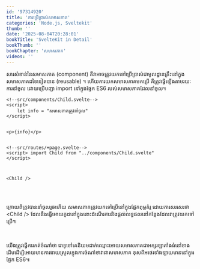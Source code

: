```yaml
---
id: '97314920'
title: 'ការប្រើប្រាស់​សមាសភាគ'
categories: 'Node.js, Sveltekit'
thumb: ''
date: '2025-08-04T20:28:01'
bookTitle: 'SvelteKit in Detail'
bookThumb: ''
bookChapter: 'សមាសភាគ'
videos: ''
---
```

<p>សារសំខាន់​នៃ​សមាសភាគ (component) គឺ​វា​អាច​ត្រូវ​យកទៅ​ប្រើប្រាស់​ជា​មូលដ្ឋាន​គ្រឹះ​នៅ​ក្នុង​សមាសភាគ​ដទៃ​ទៀត​បាន (reusable) ។ ហើយ​ការយក​សមាសភាគ​មក​ប្រើ គឺ​ត្រូវ​ធ្វើ​ឡើង​តាម​រយៈការនាំ​ចូល​ ដោយ​ប្រើ​បញ្ជា import នៅ​ក្នុង​ផ្នែក​ ES6 របស់​សមាសភាគ​ដែល​នាំ​ចូល​។</p><pre><code class="svelte">&lt;!--src/components/Child.svelte--&gt;
&lt;script&gt;
    let info = "សមាសភាគ​ត្រូវ​នាំ​ចូល"
&lt;/script&gt;
 
&lt;p&gt;{info}&lt;/p&gt;</code></pre><pre><code class="svelte">&lt;!--src/routes/+page.svelte--&gt;
&lt;script&gt;
    import Child from "../components/Child.svelte"
&lt;/script&gt;
 
&lt;Child /&gt;</code></pre><p>&nbsp;</p><p>ក្រោយ​ពី​ត្រូវ​បាន​នាំ​ចូល​រួច​ហើយ សមាសភាគត្រូវ​យក​ទៅ​ប្រើ​នៅ​ក្នុង​ផ្នែក​ពុម្ព​គំរូ ដោយ​ការ​សរសេរ​ថា &lt;Child /&gt; ដែល​នឹង​ធ្វើ​អោយ​កូដ​នៅ​ក្នុង​នោះ​ដំណើរការ​និង​ផ្តល់លទ្ធផល​នៅ​កន្លែង​ដែល​​វា​ត្រូវ​យក​ទៅ​ប្រើ​។</p><p>&nbsp;</p><p>យើង​ត្រូវ​ធ្វើការ​កត់​ចំណាំ​ថា ជា​ទូទៅ​គេ​និយម​ដាក់​ឈ្មោះ​អោយ​សមាសភាគ​ជា​អក្សរ​ឡាតាំង​ធំ​នៅ​ខាង​ដើម​ ដើម្បី​អោយ​មាន​ការងាយ​ស្រួល​ក្នុង​ការចំណាំ​ថា​វា​ជា​សមាសភាគ ខុស​ពី​អថេរ​ទាំងឡាយ​មាន​នៅ​ក្នុង​ផ្នែក ES6 ​​​​​​​​​៕</p>